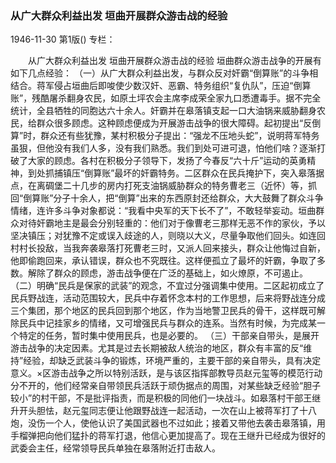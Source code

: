 ### 从广大群众利益出发  垣曲开展群众游击战的经验

1946-11-30
第1版()
专栏：

　　从广大群众利益出发
    垣曲开展群众游击战的经验
    垣曲群众游击战争的开展有如下几点经验：
    （一）从广大群众利益出发，与群众反对奸霸“倒算账”的斗争相结合。蒋军侵占垣曲后即唆使少数汉奸、恶霸、特务组织“复仇队”，压迫“倒算账”，残酷屠杀翻身农民，如原土坪农会主席李成荣全家九口悉遭毒手。据不完全统计，全县牺牲的同胞达六十余人。奸霸并在皋落镇支起一口大油锅来威胁翻身农民，给群众很多顾虑。这种顾虑便成为开展游击战争的很大障碍。起初提出“反倒算”时，群众还有些犹豫，某村积极分子提出：“强龙不压地头蛇”，说明蒋军特务虽狠，但他没有我们人多，没有我们熟悉。我们到处可进可退，怕他们啥？逐渐打破了大家的顾虑。各村在积极分子领导下，发扬了今春反“六十斤”运动的英勇精神，到处抓捕镇压“倒算账”最坏的奸霸特务。二区群众在民兵掩护下，突入皋落据点，在离碉堡二十几步的房内打死支油锅威胁群众的特务曹老三（近怀）等，抓回“倒算账”分子十余人，把“倒算”出来的东西原封还给群众，大大鼓舞了群众斗争情绪，连许多斗争对象都说：“我看中央军的天下长不了”，不敢轻举妄动。垣曲群众对待奸霸地主是最会分别轻重的：他们对于像曹老三那样无恶不作的家伙，予以坚决镇压；对犹豫不定或误入歧途的人，则晓以大义，尽量争取他们回头。如连回村村长投敌，当我奔袭皋落打死曹老三时，又派人回来接头，群众让他悔过自新，他即偷跑回来，承认错误，群众也不究既往。这样便孤立了最坏的奸霸，争取了多数。解除了群众的顾虑，游击战争便在广泛的基础上，如火燎原，不可遏止。
    （二）明确“民兵是保家的武装”的观念，不宜过分强调集中使用。二区起初成立了民兵野战连，活动范围较大，民兵中存着怀念本村的工作思想，后来将野战连分成三个集团，那个地区的民兵回到那个地区，作为当地警卫民兵的骨干，这样既可解除民兵中记挂家乡的情绪，又可增强民兵与群众的连系。当然有时候，为完成某一个特定的任务，暂时集中使用民兵，也是必要的。
    （三）干部亲自带头，是展开游击战争的决定因素。尤其是过去长期被敌人统治的地区，群众有丰富的反“维持”经验，却缺乏武装斗争的锻炼，环境严重的，主要干部的亲自带头，具有决定意义。×区游击战争之所以特别活跃，是与该区指挥部教导员赵元玺等的模范行动分不开的，他们经常亲自带领民兵活跃于顽伪据点的周围，对某些缺乏经验“胆子较小”的村干部，不是批评指责，而是积极的同他们一块战斗。如皋落村干部王继升开头胆怯，赵元玺同志便让他跟野战连一起活动，一次在山上被蒋军打了十八炮，没伤一个人，使他认识了美国武器也不过如此；接着又带他去袭击皋落镇，用手榴弹把向他们猛扑的蒋军打退，他信心更加提高了。现在王继升已经成为很好的武委会主任，经常领导民兵单独在皋落附近打击敌人。
